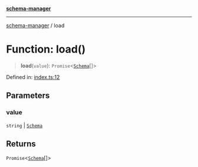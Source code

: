 [**schema-manager**](../README.md)

***

[schema-manager](../README.md) / load

# Function: load()

> **load**(`value`): `Promise`\<[`Schema`](../interfaces/Schema.md)[]\>

Defined in: [index.ts:12](https://github.com/data7expressions/schema-manager/blob/bff57ca616457cd11ff12a858d17453072d5f663/src/lib/index.ts#L12)

## Parameters

### value

`string` | [`Schema`](../interfaces/Schema.md)

## Returns

`Promise`\<[`Schema`](../interfaces/Schema.md)[]\>
